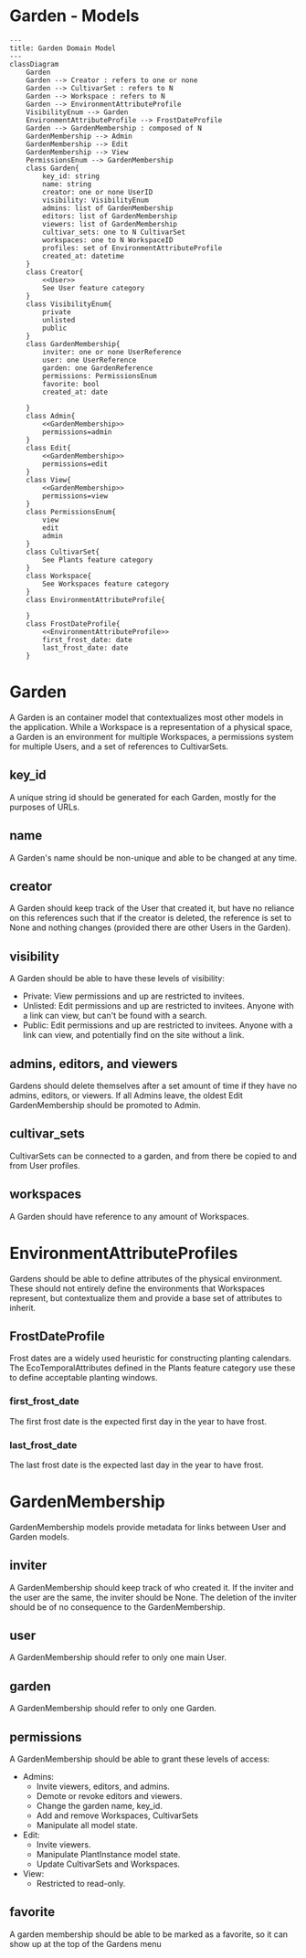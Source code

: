 # Garden - Models

```mermaid
---
title: Garden Domain Model
---
classDiagram
    Garden
    Garden --> Creator : refers to one or none
    Garden --> CultivarSet : refers to N
    Garden --> Workspace : refers to N
    Garden --> EnvironmentAttributeProfile 
    VisibilityEnum --> Garden
    EnvironmentAttributeProfile --> FrostDateProfile
    Garden --> GardenMembership : composed of N  
    GardenMembership --> Admin
    GardenMembership --> Edit
    GardenMembership --> View 
    PermissionsEnum --> GardenMembership
    class Garden{
        key_id: string
        name: string
        creator: one or none UserID
        visibility: VisibilityEnum
        admins: list of GardenMembership
        editors: list of GardenMembership
        viewers: list of GardenMembership
        cultivar_sets: one to N CultivarSet
        workspaces: one to N WorkspaceID
        profiles: set of EnvironmentAttributeProfile
        created_at: datetime
    }
    class Creator{
        <<User>>
        See User feature category 
    }
    class VisibilityEnum{
        private
        unlisted
        public
    }
    class GardenMembership{
        inviter: one or none UserReference
        user: one UserReference
        garden: one GardenReference
        permissions: PermissionsEnum
        favorite: bool
        created_at: date

    }
    class Admin{
        <<GardenMembership>>
        permissions=admin
    }
    class Edit{
        <<GardenMembership>>
        permissions=edit
    }
    class View{
        <<GardenMembership>>
        permissions=view
    }
    class PermissionsEnum{
        view
        edit
        admin
    }
    class CultivarSet{
        See Plants feature category
    }
    class Workspace{
        See Workspaces feature category
    }
    class EnvironmentAttributeProfile{

    }
    class FrostDateProfile{
        <<EnvironmentAttributeProfile>>
        first_frost_date: date
        last_frost_date: date
    }
```

# Garden

A Garden is an container model that contextualizes most other models in the application. While a Workspace is a representation of a physical space, a Garden is an environment for multiple Workspaces, a permissions system for multiple Users, and a set of references to CultivarSets.  

## key_id

A unique string id should be generated for each Garden, mostly for the purposes of URLs.

## name

A Garden's name should be non-unique and able to be changed at any time.

## creator

A Garden should keep track of the User that created it, but have no reliance on this references such that if the creator is deleted, the reference is set to None and nothing changes (provided there are other Users in the Garden).

## visibility

A Garden should be able to have these levels of visibility:
- Private: View permissions and up are restricted to invitees.
- Unlisted: Edit permissions and up are restricted to invitees. Anyone with a link can view, but can't be found with a search.
- Public: Edit permissions and up are restricted to invitees. Anyone with a link can view, and potentially find on the site without a link.

## admins, editors, and viewers

Gardens should delete themselves after a set amount of time if they have no admins, editors, or viewers. If all Admins leave, the oldest Edit GardenMembership should be promoted to Admin.

## cultivar_sets

CultivarSets can be connected to a garden, and from there be copied to and from User profiles.

## workspaces

A Garden should have reference to any amount of Workspaces.

# EnvironmentAttributeProfiles

Gardens should be able to define attributes of the physical environment. These should not entirely define the environments that Workspaces represent, but contextualize them and provide a base set of attributes to inherit.

## FrostDateProfile

Frost dates are a widely used heuristic for constructing planting calendars. The EcoTemporalAttributes defined in the Plants feature category use these to define acceptable planting windows.

### first_frost_date

The first frost date is the expected first day in the year to have frost.

### last_frost_date

The last frost date is the expected last day in the year to have frost. 

# GardenMembership

GardenMembership models provide metadata for links between User and Garden models.

## inviter

A GardenMembership should keep track of who created it. If the inviter and the user are the same, the inviter should be None. The deletion of the inviter should be of no consequence to the GardenMembership. 

## user

A GardenMembership should refer to only one main User.

## garden

A GardenMembership should refer to only one Garden.

## permissions

A GardenMembership should be able to grant these levels of access:
- Admins:
    - Invite viewers, editors, and admins.
    - Demote or revoke editors and viewers.
    - Change the garden name, key_id.
    - Add and remove Workspaces, CultivarSets
    - Manipulate all model state.
- Edit:
    - Invite viewers.
    - Manipulate PlantInstance model state.
    - Update CultivarSets and Workspaces.
- View: 
    - Restricted to read-only.

## favorite

A garden membership should be able to be marked as a favorite, so it can show up at the top of the Gardens menu